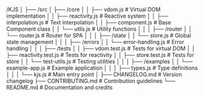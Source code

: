 /KJS
│
├── /src
│   ├── /core
│   │   ├── vdom.js             # Virtual DOM implementation
│   │   ├── reactivity.js       # Reactive system
│   │   ├── interpolation.js     # Text interpolation
│   │   ├── component.js         # Base Component class
│   │   └── utils.js             # Utility functions
│   │
│   ├── /router
│   │   └── router.js            # Router for SPA
│   │
│   ├── /state
│   │   └── store.js             # Global state management
│   │
│   ├── /errors
│   │   └── error-handling.js    # Error handling
│   │
│   ├── /tests
│   │   ├── vdom.test.js         # Tests for virtual DOM
│   │   ├── reactivity.test.js   # Tests for reactivity
│   │   ├── store.test.js        # Tests for store
│   │   └── test-utils.js        # Testing utilities
│   │
│   ├── /examples
│   │   └── example-app.js       # Example application
│   │
│   ├── types.js                 # Type definitions
│   │
│   └── kjs.js                   # Main entry point
│
├── CHANGELOG.md                 # Version changelog
├── CONTRIBUTING.md              # Contribution guidelines
└── README.md                    # Documentation and credits

